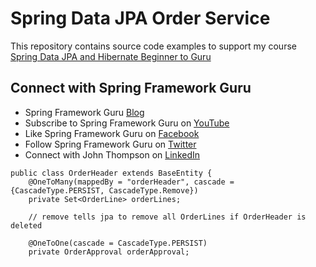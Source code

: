 # Spring Data JPA Order Service

This repository contains source code examples to support my course [Spring Data JPA and Hibernate Beginner to Guru](https://www.udemy.com/course/hibernate-and-spring-data-jpa-beginner-to-guru/?referralCode=251C4C865302C7B1BB8F)

## Connect with Spring Framework Guru
* Spring Framework Guru [Blog](https://springframework.guru/)
* Subscribe to Spring Framework Guru on [YouTube](https://www.youtube.com/channel/UCrXb8NaMPQCQkT8yMP_hSkw)
* Like Spring Framework Guru on [Facebook](https://www.facebook.com/springframeworkguru/)
* Follow Spring Framework Guru on [Twitter](https://twitter.com/spring_guru)
* Connect with John Thompson on [LinkedIn](http://www.linkedin.com/in/springguru)

```
public class OrderHeader extends BaseEntity {
    @OneToMany(mappedBy = "orderHeader", cascade = {CascadeType.PERSIST, CascadeType.Remove})
    private Set<OrderLine> orderLines;

    // remove tells jpa to remove all OrderLines if OrderHeader is deleted

    @OneToOne(cascade = CascadeType.PERSIST)
    private OrderApproval orderApproval;
```